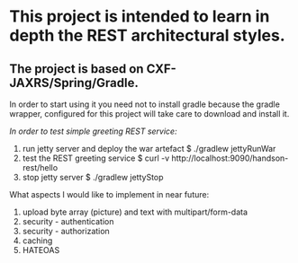 This project is intended to learn in depth the REST architectural styles.
=========================================================================
The project is based on CXF-JAXRS/Spring/Gradle.
------------------------------------------------
In order to start using it you need not to install gradle because the gradle wrapper, configured for this project will take care to download and install it.

*In order to test simple greeting REST service:*
1. run jetty server and deploy the war artefact
    $ ./gradlew jettyRunWar
2. test the REST greeting service
    $ curl -v http://localhost:9090/handson-rest/hello
3. stop jetty server
    $ ./gradlew jettyStop

What aspects I would like to implement in near future:
1. upload byte array (picture) and text with multipart/form-data
2. security - authentication
3. security - authorization
4. caching
5. HATEOAS



